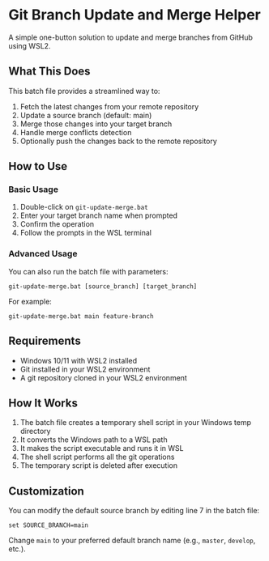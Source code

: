 # Git Branch Update and Merge Helper

A simple one-button solution to update and merge branches from GitHub using WSL2.

## What This Does

This batch file provides a streamlined way to:

1. Fetch the latest changes from your remote repository
2. Update a source branch (default: main)
3. Merge those changes into your target branch
4. Handle merge conflicts detection
5. Optionally push the changes back to the remote repository

## How to Use

### Basic Usage

1. Double-click on `git-update-merge.bat`
2. Enter your target branch name when prompted
3. Confirm the operation
4. Follow the prompts in the WSL terminal

### Advanced Usage

You can also run the batch file with parameters:

```
git-update-merge.bat [source_branch] [target_branch]
```

For example:
```
git-update-merge.bat main feature-branch
```

## Requirements

- Windows 10/11 with WSL2 installed
- Git installed in your WSL2 environment
- A git repository cloned in your WSL2 environment

## How It Works

1. The batch file creates a temporary shell script in your Windows temp directory
2. It converts the Windows path to a WSL path
3. It makes the script executable and runs it in WSL
4. The shell script performs all the git operations
5. The temporary script is deleted after execution

## Customization

You can modify the default source branch by editing line 7 in the batch file:

```batch
set SOURCE_BRANCH=main
```

Change `main` to your preferred default branch name (e.g., `master`, `develop`, etc.).